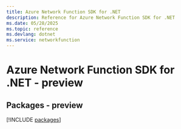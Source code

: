 ```yaml
---
title: Azure Network Function SDK for .NET
description: Reference for Azure Network Function SDK for .NET
ms.date: 05/28/2025
ms.topic: reference
ms.devlang: dotnet
ms.service: networkfunction
---
```

# Azure Network Function SDK for .NET - preview
## Packages - preview
[!INCLUDE [packages](network-function-index.md)]